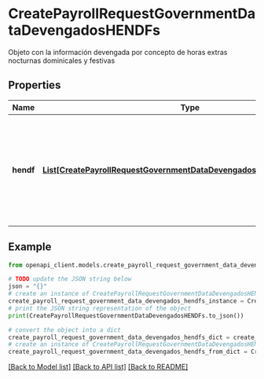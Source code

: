 # CreatePayrollRequestGovernmentDataDevengadosHENDFs

Objeto con la información devengada por concepto de horas extras nocturnas dominicales y festivas

## Properties

Name | Type | Description | Notes
------------ | ------------- | ------------- | -------------
**hendf** | [**List[CreatePayrollRequestGovernmentDataDevengadosHENDFsHENDFInner]**](CreatePayrollRequestGovernmentDataDevengadosHENDFsHENDFInner.md) | Array con información sobre devengados por concepto de horas extras nocturnas dominicales y festivas | 

## Example

```python
from openapi_client.models.create_payroll_request_government_data_devengados_hendfs import CreatePayrollRequestGovernmentDataDevengadosHENDFs

# TODO update the JSON string below
json = "{}"
# create an instance of CreatePayrollRequestGovernmentDataDevengadosHENDFs from a JSON string
create_payroll_request_government_data_devengados_hendfs_instance = CreatePayrollRequestGovernmentDataDevengadosHENDFs.from_json(json)
# print the JSON string representation of the object
print(CreatePayrollRequestGovernmentDataDevengadosHENDFs.to_json())

# convert the object into a dict
create_payroll_request_government_data_devengados_hendfs_dict = create_payroll_request_government_data_devengados_hendfs_instance.to_dict()
# create an instance of CreatePayrollRequestGovernmentDataDevengadosHENDFs from a dict
create_payroll_request_government_data_devengados_hendfs_from_dict = CreatePayrollRequestGovernmentDataDevengadosHENDFs.from_dict(create_payroll_request_government_data_devengados_hendfs_dict)
```
[[Back to Model list]](../README.md#documentation-for-models) [[Back to API list]](../README.md#documentation-for-api-endpoints) [[Back to README]](../README.md)


